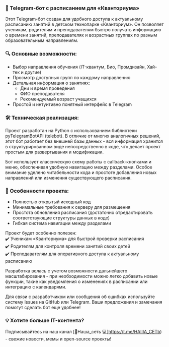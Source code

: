 ### 🤖 Telegram-бот с расписанием для «Кванториума»  

Этот Telegram-бот создан для удобного доступа к актуальному расписанию занятий в детском технопарке «Кванториум». Он позволяет ученикам, родителям и преподавателям быстро получать информацию о времени занятий, преподавателях и возрастных группах по разным образовательным направлениям.  

### 🔍 Основные возможности:  
- Выбор направления обучения (IT-квантум, Био, Промдизайн, Хай-тек и другие)  
- Просмотр доступных групп по каждому направлению  
- Детальная информация о занятиях:  
  - Дни и время проведения  
  - ФИО преподавателя  
  - Рекомендуемый возраст учащихся  
- Простой и интуитивно понятный интерфейс в Telegram  




### 🛠 Техническая реализация:  
Проект разработан на Python с использованием библиотеки pyTelegramBotAPI (telebot). В отличие от многих аналогичных решений, этот бот работает без внешней базы данных - вся информация хранится в структурированном виде непосредственно в коде, что делает проект простым для развертывания и модификации.  

Бот использует классическую схему работы с callback-кнопками и меню, обеспечивая удобную навигацию между разделами. Особое внимание уделено читабельности кода и простоте добавления новых направлений или изменения существующего расписания.  

### 🔧 Особенности проекта:  
- Полностью открытый исходный код  
- Минимальные требования к серверу для размещения  
- Простота обновления расписания (достаточно отредактировать соответствующие структуры данных в коде)  
- Гибкая система навигации между разделами  

Проект будет особенно полезен:  
✔️ Ученикам «Кванториума» для быстрой проверки расписания  
✔️ Родителям для контроля времени занятий своих детей  
✔️ Преподавателям для оперативного доступа к актуальному расписанию  

Разработка велась с учетом возможности дальнейшего масштабирования - при необходимости можно легко добавить новые функции, такие как уведомления о изменениях в расписании или интеграцию с календарями.  




Для связи с разработчиком или сообщения об ошибках используйте систему Issues на GitHub или Telegram. Ваши предложения и замечания помогут сделать бот еще удобнее!



### 💡 Хотите больше IT-контента?  
Подписывайтесь на наш канал [📱Наша_сеть 💻]https://t.me/HAIIIA_CETb) - свежие новости, мемы и open-source проекты!

